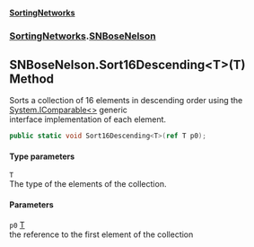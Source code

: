 #### [SortingNetworks](./index.md 'index')
### [SortingNetworks](./SortingNetworks.md 'SortingNetworks').[SNBoseNelson](./SortingNetworks-SNBoseNelson.md 'SortingNetworks.SNBoseNelson')
## SNBoseNelson.Sort16Descending&lt;T&gt;(T) Method
Sorts a collection of 16 elements in descending order using the [System.IComparable&lt;&gt;](https://docs.microsoft.com/en-us/dotnet/api/System.IComparable-1 'System.IComparable`1') generic  
interface implementation of each element.  
```csharp
public static void Sort16Descending<T>(ref T p0);
```
#### Type parameters
<a name='SortingNetworks-SNBoseNelson-Sort16Descending-T-(T)-T'></a>
`T`  
The type of the elements of the collection.  
  
#### Parameters
<a name='SortingNetworks-SNBoseNelson-Sort16Descending-T-(T)-p0'></a>
`p0` [T](#SortingNetworks-SNBoseNelson-Sort16Descending-T-(T)-T 'SortingNetworks.SNBoseNelson.Sort16Descending&lt;T&gt;(T).T')  
the reference to the first element of the collection  
  
